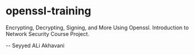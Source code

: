 # openssl-training
Encrypting, Decrypting, Signing, and More Using Openssl.
Introduction to Network Security Course Project.

--
Seyyed ALi Akhavani
